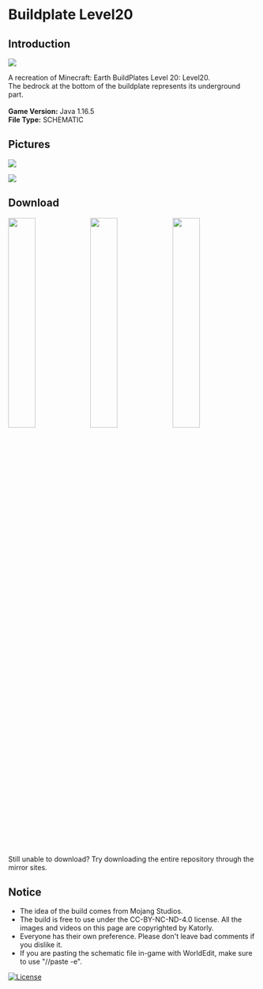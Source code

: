 # Buildplate Level20
## Introduction

<img align="center" src="https://cdn.jsdelivr.net/gh/katorlymc/Level20-Buildplates/screenshots/pic1.PNG">

A recreation of Minecraft: Earth BuildPlates Level 20: Level20.<br>
The bedrock at the bottom of the buildplate represents its underground part.<br>
<br>
<b>Game Version:</b> Java 1.16.5<br>
<b>File Type:</b> SCHEMATIC<br>

## Pictures

<img align="center" src="https://cdn.jsdelivr.net/gh/katorlymc/Level20-Buildplates/screenshots/pic2.PNG"><br>

<img align="center" src="https://cdn.jsdelivr.net/gh/katorlymc/Level20-Buildplates/screenshots/pic3.PNG"><br>

## Download

<a href="https://github.com/katorlymc/Level20-Buildplates/raw/master/Level20.schem" target="_blank"><img align="center" width="33%" src="https://cdn.jsdelivr.net/gh/katorly/katorly/SocialLinks/Download1.png"></a><a href="https://github.com.cnpmjs.org/katorlymc/Level20-Buildplates/raw/master/Level20.schem" target="_blank"><img align="center" width="33%" src="https://cdn.jsdelivr.net/gh/katorly/katorly/SocialLinks/Download2.png"></a><a href="https://hub.fastgit.org/katorlymc/Level20-Buildplates/raw/master/Level20.schem" target="_blank"><img align="center" width="33%" src="https://cdn.jsdelivr.net/gh/katorly/katorly/SocialLinks/Download3.png"></a><br>
Still unable to download? Try downloading the entire repository through the mirror sites.<br>

## Notice

- The idea of the build comes from Mojang Studios.
- The build is free to use under the CC-BY-NC-ND-4.0 license. All the images and videos on this page are copyrighted by Katorly.
- Everyone has their own preference. Please don't leave bad comments if you dislike it.
- If you are pasting the schematic file in-game with WorldEdit, make sure to use "//paste -e".

[![License](https://img.shields.io/badge/license-CC--BY--NC--ND--4.0-green?style=for-the-badge)](http://creativecommons.org/licenses/by-nc-nd/4.0)